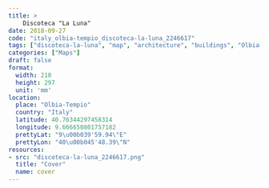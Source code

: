 ```yaml
---
title: > 
    Discoteca "La Luna"
date: 2018-09-27
code: "italy_olbia-tempio_discoteca-la-luna_2246617"
tags: ["discoteca-la-luna", "map", "architecture", "buildings", "Olbia-Tempio", "Italy"]
categories: ["Maps"]
draft: false
format:
  width: 210
  height: 297
  unit: 'mm'
location:
  place: "Olbia-Tempio"
  country: "Italy"
  latitude: 40.76344297458314
  longitude: 9.666650801757182
  prettyLat: "9\u00b039'59.94\"E"
  prettyLon: "40\u00b045'48.39\"N"
resources:
- src: "discoteca-la-luna_2246617.png"
  title: "Cover"
  name: cover
---
```


